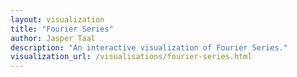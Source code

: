 ```yaml
---
layout: visualization
title: "Fourier Series"
author: Jasper Taal
description: "An interactive visualization of Fourier Series."
visualization_url: /visualisations/fourier-series.html
---
```


